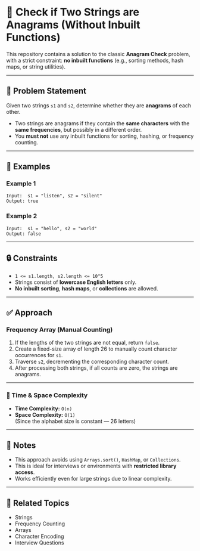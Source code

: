# 🔄 Check if Two Strings are Anagrams (Without Inbuilt Functions)

This repository contains a solution to the classic **Anagram Check** problem, with a strict constraint: **no inbuilt functions** (e.g., sorting methods, hash maps, or string utilities).

---

## 🧩 Problem Statement

Given two strings `s1` and `s2`, determine whether they are **anagrams** of each other.

- Two strings are anagrams if they contain the **same characters** with the **same frequencies**, but possibly in a different order.
- You **must not** use any inbuilt functions for sorting, hashing, or frequency counting.

---

## 🧠 Examples

### Example 1

```
Input:  s1 = "listen", s2 = "silent"
Output: true
```

### Example 2

```
Input:  s1 = "hello", s2 = "world"
Output: false
```

---

## 🔒 Constraints

- `1 <= s1.length, s2.length <= 10^5`
- Strings consist of **lowercase English letters** only.
- **No inbuilt sorting**, **hash maps**, or **collections** are allowed.

---

## ✅ Approach

### Frequency Array (Manual Counting)

1. If the lengths of the two strings are not equal, return `false`.
2. Create a fixed-size array of length 26 to manually count character occurrences for `s1`.
3. Traverse `s2`, decrementing the corresponding character count.
4. After processing both strings, if all counts are zero, the strings are anagrams.

---

### 🧠 Time & Space Complexity

- **Time Complexity:** `O(n)`
- **Space Complexity:** `O(1)`  
  (Since the alphabet size is constant — 26 letters)

---

## 📌 Notes

- This approach avoids using `Arrays.sort()`, `HashMap`, or `Collections`.
- This is ideal for interviews or environments with **restricted library access**.
- Works efficiently even for large strings due to linear complexity.

---

## 📂 Related Topics

- Strings
- Frequency Counting
- Arrays
- Character Encoding
- Interview Questions
